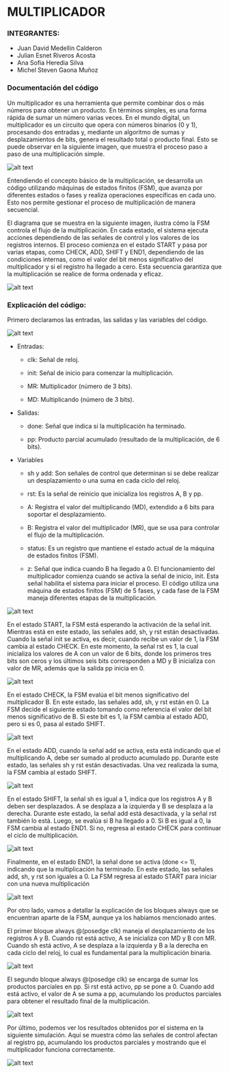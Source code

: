 # MULTIPLICADOR 
###     INTEGRANTES:
+ Juan David Medellin Calderon 
+ Julian Esnet Riveros Acosta
+ Ana Sofia Heredia Silva 
+ Michel Steven Gaona Muñoz

### Documentación del código

Un multiplicador es una herramienta que permite combinar dos o más números para obtener un producto. En términos simples, es una forma rápida de sumar un número varias veces. En el mundo digital, un multiplicador es un circuito que opera con números binarios (0 y 1), procesando dos entradas y, mediante un algoritmo de sumas y desplazamientos de bits, genera el resultado total o producto final. Esto se puede observar en la siguiente imagen, que muestra el proceso paso a paso de una multiplicación simple.

![alt text](img/foto1.png)

Entendiendo el concepto básico de la multiplicación, se desarrolla un código utilizando máquinas de estados finitos (FSM), que avanza por diferentes estados o fases y realiza operaciones específicas en cada uno. Esto nos permite gestionar el proceso de multiplicación de manera secuencial.


El diagrama que se muestra en la siguiente imagen, ilustra cómo la FSM controla el flujo de la multiplicación. En cada estado, el sistema ejecuta acciones dependiendo de las señales de control y los valores de los registros internos. El proceso comienza en el estado START y pasa por varias etapas, como CHECK, ADD, SHIFT y END1, dependiendo de las condiciones internas, como el valor del bit menos significativo del multiplicador y si el registro ha llegado a cero. Esta secuencia garantiza que la multiplicación se realice de forma ordenada y eficaz.

![alt text](img/foto2.jpg)

### Explicación del código:

Primero declaramos las entradas, las salidas y las variables del código.

![alt text](img/foto3.png)
 
+ Entradas:

     + clk: Señal de reloj.

     + init: Señal de inicio para comenzar la multiplicación.

     + MR: Multiplicador (número de 3 bits).

     + MD: Multiplicando (número de 3 bits).

+ Salidas:
     + done: Señal que indica si la multiplicación ha terminado.

     + pp: Producto parcial acumulado (resultado de la multiplicación, de 6 bits).

+ Variables 

     + sh y add: Son señales de control que determinan si se debe realizar un desplazamiento o una suma en cada ciclo del reloj.

     + rst: Es la señal de reinicio que inicializa los registros A, B y pp.

    + A: Registra el valor del multiplicando (MD), extendido a 6 bits para soportar el desplazamiento.

    + B: Registra el valor del multiplicador (MR), que se usa para controlar el flujo de la multiplicación.
    
    + status: Es un registro que mantiene el estado actual de la máquina de estados finitos (FSM).

    + z: Señal que indica cuando B ha llegado a 0.
El funcionamiento del multiplicador comienza cuando se activa la señal de inicio, init. Esta señal habilita el sistema para iniciar el proceso. El código utiliza una máquina de estados finitos (FSM) de 5 fases, y cada fase de la FSM maneja diferentes etapas de la multiplicación.

![alt text](img/foto4.png)

En el estado START, la FSM está esperando la activación de la señal init. Mientras está en este estado, las señales add, sh, y rst están desactivadas. Cuando la señal init se activa, es decir, cuando recibe un valor de 1, la FSM cambia al estado CHECK. En este momento, la señal rst es 1, la cual inicializa los valores de A con un valor de 6 bits, donde los primeros tres bits son ceros y los últimos seis bits corresponden a MD y B inicializa con valor de MR, además que la salida pp inicia en 0.

![alt text](img/foto5.png)

En el estado CHECK, la FSM evalúa el bit menos significativo del multiplicador B. En este estado, las señales add, sh, y rst están en 0. La FSM decide el siguiente estado tomando como referencia el valor del bit menos significativo de B. Si este bit es 1, la FSM cambia al estado ADD, pero si es 0, pasa al estado SHIFT.

![alt text](img/foto7.png)

En el estado ADD, cuando la señal add se activa, esta está indicando que el multiplicando A, debe ser sumado al producto acumulado pp. Durante este estado, las señales sh y rst están desactivadas. Una vez realizada la suma, la FSM cambia al estado SHIFT.

![alt text](img/foto6.png)

En el estado SHIFT, la señal sh es igual a 1, indica que los registros A y B deben ser desplazados. A se desplaza a la izquierda y B se desplaza a la derecha. Durante este estado, la señal add está desactivada, y la señal rst también lo está. Luego, se evalúa si B ha llegado a 0. Si B es igual a 0, la FSM cambia al estado END1. Si no, regresa al estado CHECK para continuar el ciclo de multiplicación.

![alt text](img/foto8.png)

Finalmente, en el estado END1, la señal done se activa (done <= 1), indicando que la multiplicación ha terminado. En este estado, las señales add, sh, y rst son iguales a 0. La FSM regresa al estado START para iniciar con una nueva multiplicación

![alt text](img/foto9.png)

Por otro lado, vamos a detallar la explicación de los bloques always que se encuentran aparte de la FSM, aunque ya los habíamos mencionado antes. 

El primer bloque always @(posedge clk) maneja el desplazamiento de los registros A y B. Cuando rst está activo, A se inicializa con MD y B con MR. Cuando sh está activo, A se desplaza a la izquierda y B a la derecha en cada ciclo del reloj, lo cual es fundamental para la multiplicación binaria.

![alt text](img/foto10.png)

El segundo bloque always @(posedge clk) se encarga de sumar los productos parciales en pp. Si rst está activo, pp se pone a 0. Cuando add está activo, el valor de A se suma a pp, acumulando los productos parciales para obtener el resultado final de la multiplicación.

![alt text](img/foto11.png)

Por último, podemos ver los resultados obtenidos por el sistema en la siguiente simulación. Aquí se muestra cómo las señales de control afectan al registro pp, acumulando los productos parciales y mostrando que el multiplicador funciona correctamente.

![alt text](img/foto12.png)